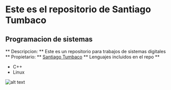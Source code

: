 # Este es el repositorio de Santiago Tumbaco
## Programacion de sistemas

** Descripcion: ** Este es un repositorio para trabajos de sistemas digitales
** Propietario: ** [Santiago Tumbaco](https://github.com/santiago1617)
** Lenguajes incluidos en el repo **
- C++
- Linux

![alt text](https://www.bbva.com/wp-content/uploads/2018/11/BBVA-programacion-1024x629.jpg)

